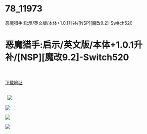 # 78_11973
恶魔猎手:启示/英文版/本体+1.0.1升补/[NSP][魔改9.2]-Switch520
# 恶魔猎手:启示/英文版/本体+1.0.1升补/[NSP][魔改9.2]-Switch520
 <br/></br>
[下载地址](https://www.switch520.cc/article/11973 "下载地址")
<br/></br>

<p><strong>&nbsp; <img src="https://www.switch520.cc/muke_img/upload_art_editor_20210325-1_3f92191d3f57dcb31778aa8c4bb60636.jpg"> </strong></p>
<p><img src="https://www.switch520.cc/muke_img/upload_art_editor_20210325-1_258055e3555c7b0fceb1705ad6ce827d.jpg"></p>
<p><img src="https://www.switch520.cc/muke_img/upload_art_editor_20210325-1_92be251d52c1dad23e0f887b59d3965f.jpg"></p>
<p><img src="https://www.switch520.cc/muke_img/upload_art_editor_20210325-1_e2a5f40f21205f2253456bd07f479275.jpg"></p>
<p><strong>&nbsp;</strong></p>
